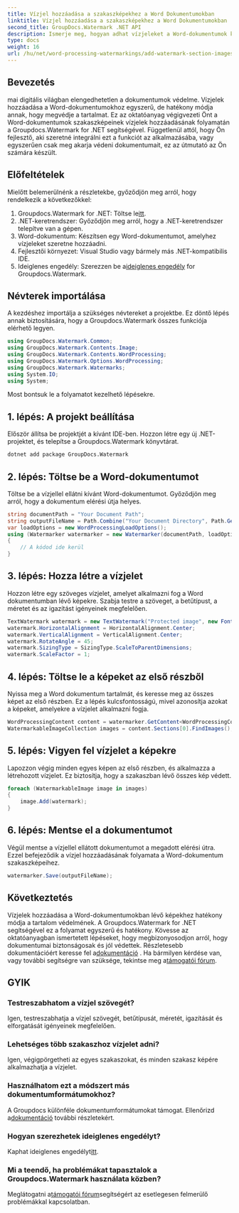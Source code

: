 ```yaml
---
title: Vízjel hozzáadása a szakaszképekhez a Word Dokumentumokban
linktitle: Vízjel hozzáadása a szakaszképekhez a Word Dokumentumokban
second_title: GroupDocs.Watermark .NET API
description: Ismerje meg, hogyan adhat vízjeleket a Word-dokumentumok képeihez a Groupdocs Watermark for .NET segítségével. Kövesse útmutatónkat a biztonságos és professzionális dokumentumvédelem érdekében.
type: docs
weight: 16
url: /hu/net/word-processing-watermarkings/add-watermark-section-images-word-docs/
---
```

## Bevezetés
mai digitális világban elengedhetetlen a dokumentumok védelme. Vízjelek hozzáadása a Word-dokumentumokhoz egyszerű, de hatékony módja annak, hogy megvédje a tartalmat. Ez az oktatóanyag végigvezeti Önt a Word-dokumentumok szakaszképeinek vízjelek hozzáadásának folyamatán a Groupdocs.Watermark for .NET segítségével. Függetlenül attól, hogy Ön fejlesztő, aki szeretné integrálni ezt a funkciót az alkalmazásába, vagy egyszerűen csak meg akarja védeni dokumentumait, ez az útmutató az Ön számára készült.
## Előfeltételek
Mielőtt belemerülnénk a részletekbe, győződjön meg arról, hogy rendelkezik a következőkkel:
1.  Groupdocs.Watermark for .NET: Töltse le[itt](https://releases.groupdocs.com/Watermark/net/).
2. .NET-keretrendszer: Győződjön meg arról, hogy a .NET-keretrendszer telepítve van a gépen.
3. Word-dokumentum: Készítsen egy Word-dokumentumot, amelyhez vízjeleket szeretne hozzáadni.
4. Fejlesztői környezet: Visual Studio vagy bármely más .NET-kompatibilis IDE.
5.  Ideiglenes engedély: Szerezzen be a[ideiglenes engedély](https://purchase.groupdocs.com/temporary-license/) for Groupdocs.Watermark.
## Névterek importálása
A kezdéshez importálja a szükséges névtereket a projektbe. Ez döntő lépés annak biztosítására, hogy a Groupdocs.Watermark összes funkciója elérhető legyen.
```csharp
using GroupDocs.Watermark.Common;
using GroupDocs.Watermark.Contents.Image;
using GroupDocs.Watermark.Contents.WordProcessing;
using GroupDocs.Watermark.Options.WordProcessing;
using GroupDocs.Watermark.Watermarks;
using System.IO;
using System;
```
Most bontsuk le a folyamatot kezelhető lépésekre.
## 1. lépés: A projekt beállítása
Először állítsa be projektjét a kívánt IDE-ben. Hozzon létre egy új .NET-projektet, és telepítse a Groupdocs.Watermark könyvtárat.
```bash
dotnet add package GroupDocs.Watermark
```
## 2. lépés: Töltse be a Word-dokumentumot
Töltse be a vízjellel ellátni kívánt Word-dokumentumot. Győződjön meg arról, hogy a dokumentum elérési útja helyes.
```csharp
string documentPath = "Your Document Path";
string outputFileName = Path.Combine("Your Document Directory", Path.GetFileName(documentPath));
var loadOptions = new WordProcessingLoadOptions();
using (Watermarker watermarker = new Watermarker(documentPath, loadOptions))
{
    // A kódod ide kerül
}
```
## 3. lépés: Hozza létre a vízjelet
Hozzon létre egy szöveges vízjelet, amelyet alkalmazni fog a Word dokumentumban lévő képekre. Szabja testre a szöveget, a betűtípust, a méretet és az igazítást igényeinek megfelelően.
```csharp
TextWatermark watermark = new TextWatermark("Protected image", new Font("Arial", 8));
watermark.HorizontalAlignment = HorizontalAlignment.Center;
watermark.VerticalAlignment = VerticalAlignment.Center;
watermark.RotateAngle = 45;
watermark.SizingType = SizingType.ScaleToParentDimensions;
watermark.ScaleFactor = 1;
```
## 4. lépés: Töltse le a képeket az első részből
Nyissa meg a Word dokumentum tartalmát, és keresse meg az összes képet az első részben. Ez a lépés kulcsfontosságú, mivel azonosítja azokat a képeket, amelyekre a vízjelet alkalmazni fogja.
```csharp
WordProcessingContent content = watermarker.GetContent<WordProcessingContent>();
WatermarkableImageCollection images = content.Sections[0].FindImages();
```
## 5. lépés: Vigyen fel vízjelet a képekre
Lapozzon végig minden egyes képen az első részben, és alkalmazza a létrehozott vízjelet. Ez biztosítja, hogy a szakaszban lévő összes kép védett.
```csharp
foreach (WatermarkableImage image in images)
{
    image.Add(watermark);
}
```
## 6. lépés: Mentse el a dokumentumot
Végül mentse a vízjellel ellátott dokumentumot a megadott elérési útra. Ezzel befejeződik a vízjel hozzáadásának folyamata a Word-dokumentum szakaszképeihez.
```csharp
watermarker.Save(outputFileName);
```
## Következtetés
Vízjelek hozzáadása a Word-dokumentumokban lévő képekhez hatékony módja a tartalom védelmének. A Groupdocs.Watermark for .NET segítségével ez a folyamat egyszerű és hatékony. Kövesse az oktatóanyagban ismertetett lépéseket, hogy megbizonyosodjon arról, hogy dokumentumai biztonságosak és jól védettek.
 Részletesebb dokumentációért keresse fel a[dokumentáció](https://reference.groupdocs.com/Watermark/net/) . Ha bármilyen kérdése van, vagy további segítségre van szüksége, tekintse meg a[támogatói fórum](https://forum.groupdocs.com/c/watermark/19).
## GYIK
### Testreszabhatom a vízjel szövegét?
Igen, testreszabhatja a vízjel szövegét, betűtípusát, méretét, igazítását és elforgatását igényeinek megfelelően.
### Lehetséges több szakaszhoz vízjelet adni?
Igen, végigpörgetheti az egyes szakaszokat, és minden szakasz képére alkalmazhatja a vízjelet.
### Használhatom ezt a módszert más dokumentumformátumokhoz?
 A Groupdocs különféle dokumentumformátumokat támogat. Ellenőrizd a[dokumentáció](https://reference.groupdocs.com/Watermark/net/) további részletekért.
### Hogyan szerezhetek ideiglenes engedélyt?
 Kaphat ideiglenes engedélyt[itt](https://purchase.groupdocs.com/temporary-license/).
### Mi a teendő, ha problémákat tapasztalok a Groupdocs.Watermark használata közben?
 Meglátogatni a[támogatói fórum](https://forum.groupdocs.com/c/watermark/19)segítségért az esetlegesen felmerülő problémákkal kapcsolatban.